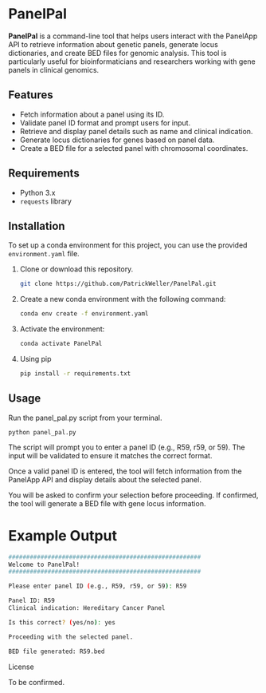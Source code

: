 # PanelPal

**PanelPal** is a command-line tool that helps users interact with the PanelApp API to retrieve information about genetic panels, generate locus dictionaries, and create BED files for genomic analysis. This tool is particularly useful for bioinformaticians and researchers working with gene panels in clinical genomics.

## Features

- Fetch information about a panel using its ID.
- Validate panel ID format and prompt users for input.
- Retrieve and display panel details such as name and clinical indication.
- Generate locus dictionaries for genes based on panel data.
- Create a BED file for a selected panel with chromosomal coordinates.

## Requirements

- Python 3.x
- `requests` library

## Installation

To set up a conda environment for this project, you can use the provided `environment.yaml` file.

1. Clone or download this repository.

   ```bash
   git clone https://github.com/PatrickWeller/PanelPal.git
2. Create a new conda environment with the following command:

   ```bash
   conda env create -f environment.yaml
3. Activate the environment:

    ```bash
    conda activate PanelPal
4. Using pip

    ```bash
    pip install -r requirements.txt
## Usage

Run the panel_pal.py script from your terminal.

    python panel_pal.py

The script will prompt you to enter a panel ID (e.g., R59, r59, or 59). The input will be validated to ensure it matches the correct format.

Once a valid panel ID is entered, the tool will fetch information from the PanelApp API and display details about the selected panel.

You will be asked to confirm your selection before proceeding. If confirmed, the tool will generate a BED file with gene locus information.

# Example Output
```bash
######################################################
Welcome to PanelPal!
######################################################

Please enter panel ID (e.g., R59, r59, or 59): R59

Panel ID: R59
Clinical indication: Hereditary Cancer Panel

Is this correct? (yes/no): yes

Proceeding with the selected panel.

BED file generated: R59.bed
```

License

To be confirmed.
